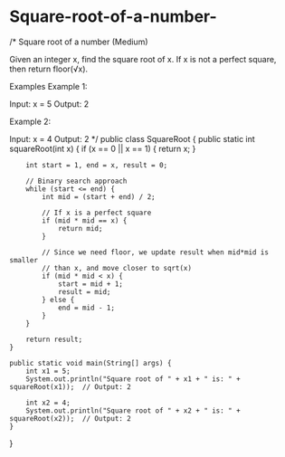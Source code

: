 # Square-root-of-a-number-
/* Square root of a number (Medium)

Given an integer x, find the square root of x. If x is not a perfect square, then return floor(√x).

Examples
Example 1:

Input:
x = 5
Output: 2

Example 2:

Input:
x = 4
Output: 2
*/
public class SquareRoot {
    public static int squareRoot(int x) {
        if (x == 0 || x == 1) {
            return x;
        }

        int start = 1, end = x, result = 0;

        // Binary search approach
        while (start <= end) {
            int mid = (start + end) / 2;

            // If x is a perfect square
            if (mid * mid == x) {
                return mid;
            }

            // Since we need floor, we update result when mid*mid is smaller
            // than x, and move closer to sqrt(x)
            if (mid * mid < x) {
                start = mid + 1;
                result = mid;
            } else {
                end = mid - 1;
            }
        }

        return result;
    }

    public static void main(String[] args) {
        int x1 = 5;
        System.out.println("Square root of " + x1 + " is: " + squareRoot(x1));  // Output: 2

        int x2 = 4;
        System.out.println("Square root of " + x2 + " is: " + squareRoot(x2));  // Output: 2
    }
}
